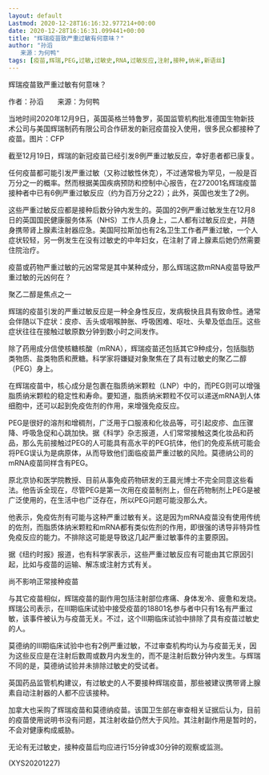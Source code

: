 ```yaml
---
layout: default
Lastmod: 2020-12-28T16:16:32.977214+00:00
date: 2020-12-28T16:16:31.099441+00:00
title: "辉瑞疫苗致严重过敏有何意味？"
author: "孙滔
　　来源：为何鸭"
tags: [疫苗,辉瑞,PEG,过敏,过敏史,RNA,过敏反应,注射,接种,纳米,新语丝]
---
```


辉瑞疫苗致严重过敏有何意味？

作者：孙滔　　来源：为何鸭

当地时间2020年12月9日，英国英格兰特鲁罗，英国监管机构批准德国生物新技术公司与美国辉瑞制药有限公司合作研发的新冠疫苗投入使用，很多民众都接种了疫苗。图片：CFP

截至12月19日，辉瑞的新冠疫苗已经引发8例严重过敏反应，幸好患者都已康复。

任何疫苗都可能引发严重过敏（又称过敏性休克），不过通常极为罕见，一般是百万分之一的概率。然而根据美国疾病预防和控制中心报告，在272001名辉瑞疫苗接种者中已有6例严重过敏反应（约为百万分之22）；此外，英国也发生了2例。

这些严重过敏反应都是接种后数分钟内发生的。英国的2例严重过敏发生在12月8日的英国国民健康服务体系（NHS）工作人员身上，二人都有过敏反应史，并随身携带肾上腺素注射器应急。美国阿拉斯加也有2名卫生工作者严重过敏，一个人症状较轻，另一例发生在没有过敏史的中年妇女，在注射了肾上腺素后她仍然需要住院治疗。

疫苗或药物严重过敏的元凶常常是其中某种成分，那么辉瑞这款mRNA疫苗导致严重过敏的元凶何在？

聚乙二醇是焦点之一

辉瑞的疫苗引发的严重过敏反应是一种全身性反应，发病极快且具有致命性。通常会伴随以下症状：皮疹、舌头或咽喉肿胀、呼吸困难、呕吐、头晕及低血压。这些症状往往在接触过敏原数分钟到数小时之间发作。

除了药用成分信使核糖核酸（mRNA），辉瑞疫苗还包括其它9种成分，包括脂肪类物质、盐类物质和蔗糖。科学家将嫌疑对象聚焦在了具有过敏史的聚乙二醇（PEG）身上。

在辉瑞疫苗中，核心成分是包裹在脂质纳米颗粒（LNP）中的，而PEG则可以增强脂质纳米颗粒的稳定性和寿命。要知道，脂质纳米颗粒不仅可以递送mRNA到人体细胞中，还可以起到免疫佐剂的作用，来增强免疫反应。

PEG是很好的溶剂和增稠剂，广泛用于口服液和化妆品等，可引起皮疹、血压骤降、呼吸急促和心跳加快。据《科学》杂志报道，人们常常接触这类化妆品和药品，那么先前接触过PEG的人可能具有高水平的PEG抗体，他们的免疫系统可能会将PEG误认为是病原体，从而导致他们面临疫苗严重过敏的风险。莫德纳公司的mRNA疫苗同样含有PEG。

原北京协和医学院教授、目前从事免疫药物研发的王晨光博士不完全同意这些看法。他告诉全现在，尽管PEG是第一次用在疫苗制剂上，但在药物制剂上PEG是被广泛使用的，在生活中也广泛存在，所以PEG问题可能没那么大。

他表示，免疫佐剂有可能与这种严重过敏有关。这是因为mRNA疫苗没有使用传统的佐剂，而脂质体纳米颗粒和mRNA都有类似佐剂的作用，即很强的诱导非特异性免疫反应的能力。不排除这可能是导致这几起严重过敏事件的主要原因。

据《纽约时报》报道，也有科学家表示，这些严重过敏反应有可能由其它原因引起，比如与疫苗的运输、解冻或注射方式有关。

尚不影响正常接种疫苗

与其它疫苗相似，辉瑞疫苗的副作用包括注射部位疼痛、身体发冷、疲惫和发烧。辉瑞公司表示，在III期临床试验中接受疫苗的18801名参与者中只有1名有严重过敏，该事件被认为与疫苗无关。不过，这个III期临床试验中排除了具有疫苗过敏史的人。

莫德纳的III期临床试验中也有2例严重过敏，不过审查机构均认为与疫苗无关，因为这些反应是在注射后数周或数月内发生的，而不是注射后数分钟内发生。与辉瑞不同的是，莫德纳试验并未排除过敏史的受试者。

英国药品监管机构建议，有过敏史的人不要接种辉瑞疫苗，那些被建议携带肾上腺素自动注射器的人都不应该接种。

加拿大也采购了辉瑞疫苗和莫德纳疫苗。该国卫生部在审查相关证据后认为，目前的疫苗使用说明书没有问题，其注射收益仍然大于风险。其注射副作用是暂时的，不会对健康构成威胁。

无论有无过敏史，接种疫苗后均应进行15分钟或30分钟的观察或监测。

(XYS20201227)

